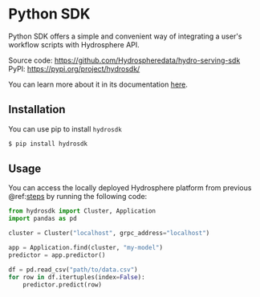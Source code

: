 # Python SDK

Python SDK offers a simple and convenient way of integrating a user's workflow scripts with Hydrosphere API. 

Source code: https://github.com/Hydrospheredata/hydro-serving-sdk<br>
PyPI: https://pypi.org/project/hydrosdk/

You can learn more about it in its documentation [here](https://hydrospheredata.github.io/hydro-serving-sdk/index.html).

## Installation 
You can use pip to install `hydrosdk`

```sh
$ pip install hydrosdk
```

## Usage
You can access the locally deployed Hydrosphere platform from previous @ref:[steps](platform.md)
 by running the following code:
 
```python
from hydrosdk import Cluster, Application 
import pandas as pd

cluster = Cluster("localhost", grpc_address="localhost")

app = Application.find(cluster, "my-model")
predictor = app.predictor()

df = pd.read_csv("path/to/data.csv")
for row in df.itertuples(index=False):
    predictor.predict(row)
```
